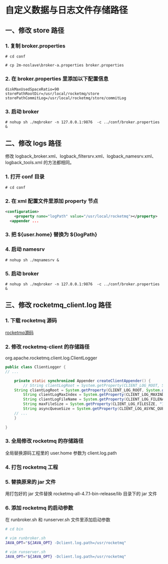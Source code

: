 # 自定义数据与日志文件存储路径

## 一、修改 store 路径
### 1. 复制 broker.properties
```
# cd conf

# cp 2m-noslave\broker-a.properties broker.properties
```

### 2. 在 broker.properties 里添加以下配置信息
```
diskMaxUsedSpaceRatio=90
storePathRootDir=/usr/local/rocketmq/store
storePathCommitLog=/usr/local/rocketmq/store/commitLog
```

### 3. 启动 broker
```
# nohup sh ./mqbroker -n 127.0.0.1:9876  -c ../conf/broker.properties &
```

## 二、修改 logs 路径
修改 logback_broker.xml、logback_filtersrv.xml、logback_namesrv.xml、logback_tools.xml 的方法都相同。

### 1. 打开 conf 目录
```
# cd conf
```

### 2. 在 xml 配置文件里添加 property 节点
```xml
<configuration>
	<property name="logPath" value="/usr/local/rocketmq"></property>
  <appender ...
```

### 3. 把 ${user.home} 替换为 ${logPath}

### 4. 启动 namesrv
```
# nohup sh ./mqnamesrv &
```

### 5. 启动 broker
```
# nohup sh ./mqbroker -n 127.0.0.1:9876  -c ../conf/broker.properties &
```

## 三、修改 rocketmq_client.log 路径
### 1. 下载 rocketmq 源码
[rocketmq源码](https://github.com/apache/rocketmq/ 'rocketmq')

### 2. 修改 rocketmq-client 的存储路径
org.apache.rocketmq.client.log.ClientLogger

```java
public class ClientLogger {
// ...

    private static synchronized Appender createClientAppender() {
        // String clientLogRoot = System.getProperty(CLIENT_LOG_ROOT, System.getProperty("user.home") + "/logs/rocketmqlogs");
	String clientLogRoot = System.getProperty(CLIENT_LOG_ROOT, System.getProperty("client.log.path") + "/logs/rocketmqlogs");
        String clientLogMaxIndex = System.getProperty(CLIENT_LOG_MAXINDEX, "10");
        String clientLogFileName = System.getProperty(CLIENT_LOG_FILENAME, "rocketmq_client.log");
        String maxFileSize = System.getProperty(CLIENT_LOG_FILESIZE, "1073741824");
        String asyncQueueSize = System.getProperty(CLIENT_LOG_ASYNC_QUEUESIZE, "1024");
	// ...
    }
    
}
```

### 3. 全局修改 rocketmq 的存储路径
全局替换源码工程里的 user.home 参数为 client.log.path

### 4. 打包 rocketmq 工程

### 5. 替换原来的 jar 文件
用打包好的 jar 文件替换 rocketmq-all-4.7.1-bin-release/lib 目录下的 jar 文件

### 6. 添加 rocketmq 的启动参数
在 runbroker.sh 和 runserver.sh 文件里添加启动参数

```bash
# cd bin

# vim runbroker.sh
JAVA_OPT="${JAVA_OPT} -Dclient.log.path=/usr/rocketmq"

# vim runserver.sh
JAVA_OPT="${JAVA_OPT} -Dclient.log.path=/usr/rocketmq"
```
